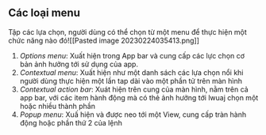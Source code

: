 ## Các loại menu
Tập các lựa chọn, người dùng có thể chọn từ một menu để thực hiện một chức năng nào đó![[Pasted image 20230224035413.png]]
1. *Options menu*: Xuất hiện trong App bar và cung cấp các lực chọn cơ bản ảnh hưởng tới sử dụng của app.
2. *Contextual menu*: Xuất hiện như một danh sách các lựa chọn nổi khi người dùng thực hiện một lần tap dài vào một phần tử trên màn hình
3. *Contextual action bar*: Xuát hiện trên cung của màn hình, nằm trên cả app bar, với các item hành động mà có thẻ ảnh hưởng tới lwuaj chọn một hoặc nhiều thành phần
4. *Popup menu*: Xuấ hiện và được neo tới một View, cung cấp tràn hành động hoặc phần thứ 2 của lệnh 

